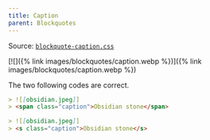 ```yaml
---
title: Caption
parent: Blockquotes
---
```


Source: [`blockquote-caption.css`](https://github.com/ElsaTam/obsidian-fancy-a-story/blob/main/snippets/editor/blockquotes/blockquote-caption.css)

[![]({% link images/blockquotes/caption.webp %})]({% link images/blockquotes/caption.webp %})

The two following codes are correct.

```markdown
> ![[obsidian.jpeg]]
> <span class="caption">Obsidian stone</span>
```

```markdown
> ![[obsidian.jpeg]]
> <s class="caption">Obsidian stone</s>
```